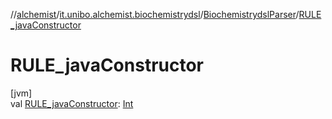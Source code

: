//[alchemist](../../../index.md)/[it.unibo.alchemist.biochemistrydsl](../index.md)/[BiochemistrydslParser](index.md)/[RULE_javaConstructor](-r-u-l-e_java-constructor.md)

# RULE_javaConstructor

[jvm]\
val [RULE_javaConstructor](-r-u-l-e_java-constructor.md): [Int](https://kotlinlang.org/api/latest/jvm/stdlib/kotlin/-int/index.html)
